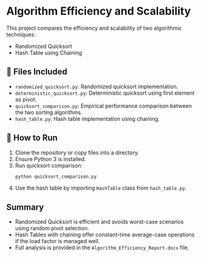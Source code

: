 
# Algorithm Efficiency and Scalability

This project compares the efficiency and scalability of two algorithmic techniques:
- Randomized Quicksort
- Hash Table using Chaining

## 📁 Files Included
- `randomized_quicksort.py`: Randomized quicksort implementation.
- `deterministic_quicksort.py`: Deterministic quicksort using first element as pivot.
- `quicksort_comparison.py`: Empirical performance comparison between the two sorting algorithms.
- `hash_table.py`: Hash table implementation using chaining.

## 🧪 How to Run

1. Clone the repository or copy files into a directory.
2. Ensure Python 3 is installed.
3. Run quicksort comparison:
    ```bash
    python quicksort_comparison.py
    ```
4. Use the hash table by importing `HashTable` class from `hash_table.py`.

## Summary

- Randomized Quicksort is efficient and avoids worst-case scenarios using random pivot selection.
- Hash Tables with chaining offer constant-time average-case operations if the load factor is managed well.
- Full analysis is provided in the `Algorithm_Efficiency_Report.docx` file.
